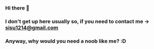 ### Hi there 👋
### I don't get up here usually so, if you need to contact me -> sisu1214@gmail.com
### Anyway, why would you need a noob like me? :D

<!--
**SiSu1214/SiSu1214** is a ✨ _special_ ✨ repository because its `README.md` (this file) appears on your GitHub profile.

